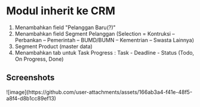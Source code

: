 <h1>Modul inherit ke CRM</h1>

1. Menambahkan field  "Pelanggan Baru(?)"
2. Menambahkan field Segment Pelanggan (Selection = Kontruksi – Perbankan – Pemerintah – BUMD/BUMN – Kementrian – Swasta Lainnya)
3. Segment Product (master data)
4. Menambahkan tab untuk Task Progress :
   Task - Deadline - Status (Todo, On Progress, Done)

<h2>Screenshots</h2>
![image](https://github.com/user-attachments/assets/166ab3a4-f41e-48f5-a8f4-d8b1cc89ef13)

